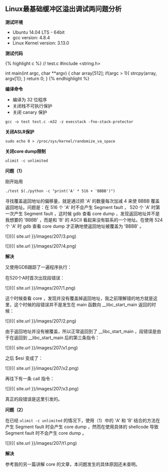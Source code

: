 ## Linux最基础缓冲区溢出调试两问题分析

**测试环境**

- Ubuntu 14.04 LTS - 64bit  
- gcc version: 4.8.4  
- Linux Kernel version: 3.13.0

**测试代码**

{% highlight c %}
// test.c
#include <string.h>

int main(int  argc, char **argv)
{
    char array[512];
    if(argc > 1){
        strcpy(array, argv[1]);
    }
    return 0;
}
{% endhighlight %}

**编译命令**

- 编译为 32 位程序
- 关闭栈不可执行保护
- 关闭 canary 保护

```
gcc -o test test.c -m32 -z execstack -fno-stack-protector
```

**关闭ASLR保护**

```
sudo echo 0 > /proc/sys/kernel/randomize_va_space
```

**关闭core dump限制**

```
ulimit -c unlimited
```

**问题（1）**

刚开始用

```
./test $(./python -c "print('A' * 516 + 'BBBB')")
```

寻找覆盖返回地址的偏移量，就是通过把 'A' 的数量每次加减 4 来使 BBBB 覆盖返回地址。问题是：在 516 个 'A' 时不会产生 Segment fault ， 520 个 'A' 时第一次产生 Segment fault ，这时候 gdb 查看 core dump ，发现返回地址并不是我想要的 'BBBB' ，而是和 'B' 的 ASCII 看起来没有联系的一个地址。在使用 524 个 'A' 时 gdb 查看 core dump 才正确地使返回地址被覆盖为 'BBBB' 。

![]({{ site.url }}/images/207/3.png)

![]({{ site.url }}/images/207/4.png)

**解决**

又使用GDB跟踪了一遍程序执行：

在520个A时首次出现段错误：

![]({{ site.url }}/images/207/1.png)

这个时候查看 core ，发现并没有覆盖掉返回地址，我之前理解错的地方就是这里，这个时候的段错误并不是发生在 main 函数向 \__libc_start_main 返回的时候：

![]({{ site.url }}/images/207/2.png)

由于返回地址并没有被覆盖，所以正常返回到了 \__libc_start_main ，段错误是由于在返回到 \__libc_start_main 后的第三条指令：

![]({{ site.url }}/images/207/x1.png)

之后 $esi 变成了：

![]({{ site.url }}/images/207/x2.png)

再往下有一条 call 指令：

![]({{ site.url }}/images/207/x3.png)

真正的段错误是这里引发的。

**问题（2）**

在已经 `ulimit -c unlimited` 的情况下，使用（1）中的 'A' 和 'B' 结合的方法在产生 Segment fault 时会产生 core dump ，然而在使用具体的 shellcode 导致 Segment fault 时不会产生 core dump 。

![]({{ site.url }}/images/207/t1.png)

**解决**

参考我的另一篇讲解 core 的文章，本问题发生的具体原因还未查明。